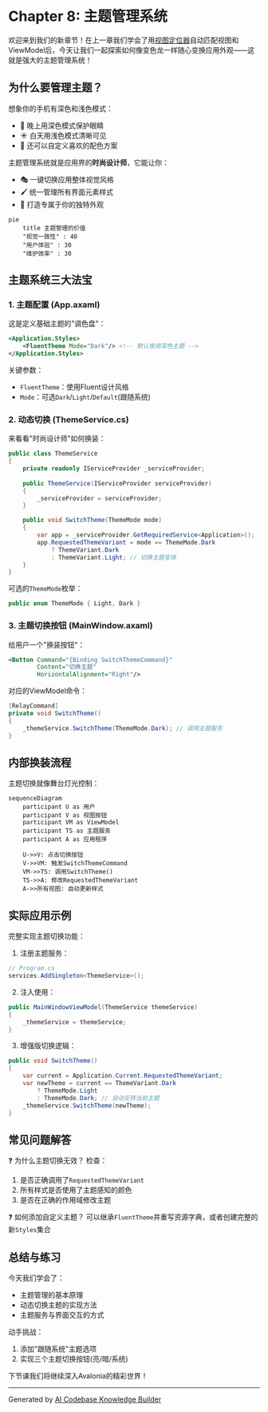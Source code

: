# Chapter 8: 主题管理系统

欢迎来到我们的新章节！在上一章我们学会了用[视图定位器](07_视图定位器_.md)自动匹配视图和ViewModel后，今天让我们一起探索如何像变色龙一样随心变换应用外观——这就是强大的主题管理系统！

## 为什么要管理主题？

想象你的手机有深色和浅色模式：
- 🌙 晚上用深色模式保护眼睛
- ☀️ 白天用浅色模式清晰可见
- 🎨 还可以自定义喜欢的配色方案

主题管理系统就是应用界的**时尚设计师**，它能让你：
- 🎭 一键切换应用整体视觉风格
- 🖌️ 统一管理所有界面元素样式
- 🧥 打造专属于你的独特外观

```mermaid
pie
    title 主题管理的价值
    "视觉一致性" : 40
    "用户体验" : 30
    "维护效率" : 30
```

## 主题系统三大法宝

### 1. 主题配置 (App.axaml)

这是定义基础主题的"调色盘"：

```xml
<Application.Styles>
    <FluentTheme Mode="Dark"/> <!-- 默认使用深色主题 -->
</Application.Styles>
```

关键参数：
- `FluentTheme`：使用Fluent设计风格
- `Mode`：可选`Dark`/`Light`/`Default`(跟随系统)

### 2. 动态切换 (ThemeService.cs)

来看看"时尚设计师"如何换装：

```csharp
public class ThemeService
{
    private readonly IServiceProvider _serviceProvider;
    
    public ThemeService(IServiceProvider serviceProvider)
    {
        _serviceProvider = serviceProvider;
    }

    public void SwitchTheme(ThemeMode mode)
    {
        var app = _serviceProvider.GetRequiredService<Application>();
        app.RequestedThemeVariant = mode == ThemeMode.Dark 
            ? ThemeVariant.Dark 
            : ThemeVariant.Light; // 切换主题变体
    }
}
```

可选的`ThemeMode`枚举：
```csharp
public enum ThemeMode { Light, Dark }
```

### 3. 主题切换按钮 (MainWindow.axaml)

给用户一个"换装按钮"：

```xml
<Button Command="{Binding SwitchThemeCommand}" 
        Content="切换主题" 
        HorizontalAlignment="Right"/>
```

对应的ViewModel命令：
```csharp
[RelayCommand]
private void SwitchTheme()
{
    _themeService.SwitchTheme(ThemeMode.Dark); // 调用主题服务
}
```

## 内部换装流程

主题切换就像舞台灯光控制：

```mermaid
sequenceDiagram
    participant U as 用户
    participant V as 视图按钮
    participant VM as ViewModel
    participant TS as 主题服务
    participant A as 应用程序
    
    U->>V: 点击切换按钮
    V->>VM: 触发SwitchThemeCommand
    VM->>TS: 调用SwitchTheme()
    TS->>A: 修改RequestedThemeVariant
    A->>所有视图: 自动更新样式
```

## 实际应用示例

完整实现主题切换功能：

1. 注册主题服务：
```csharp
// Program.cs
services.AddSingleton<ThemeService>();
```

2. 注入使用：
```csharp
public MainWindowViewModel(ThemeService themeService)
{
    _themeService = themeService;
}
```

3. 增强版切换逻辑：
```csharp
public void SwitchTheme()
{
    var current = Application.Current.RequestedThemeVariant;
    var newTheme = current == ThemeVariant.Dark 
        ? ThemeMode.Light 
        : ThemeMode.Dark; // 自动反转当前主题
    _themeService.SwitchTheme(newTheme);
}
```

## 常见问题解答

❓ 为什么主题切换无效？
检查：
1. 是否正确调用了`RequestedThemeVariant`
2. 所有样式是否使用了主题感知的颜色
3. 是否在正确的作用域修改主题

❓ 如何添加自定义主题？
可以继承`FluentTheme`并重写资源字典，或者创建完整的新`Styles`集合

## 总结与练习

今天我们学会了：
- 主题管理的基本原理
- 动态切换主题的实现方法
- 主题服务与界面交互的方式

动手挑战：
1. 添加"跟随系统"主题选项
2. 实现三个主题切换按钮(亮/暗/系统)

下节课我们将继续深入Avalonia的精彩世界！

---

Generated by [AI Codebase Knowledge Builder](https://github.com/The-Pocket/Tutorial-Codebase-Knowledge)